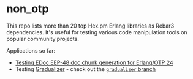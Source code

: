 # non_otp

This repo lists more than 20 top Hex.pm Erlang libraries as Rebar3 dependencies.
It's useful for testing various code manipulation tools on popular community projects.

Applications so far:

- [Testing EDoc EEP-48 doc chunk generation for Erlang/OTP 24][edoc-eep48]
- Testing [Gradualizer](https://github.com/josefs/Gradualizer) - check out
  the [`gradualizer` branch](https://github.com/erszcz/non-otp-libraries/tree/gradualizer)

[edoc-eep48]: https://gist.github.com/erszcz/69a63c8fe2162ab8f6569787639dcf0e
